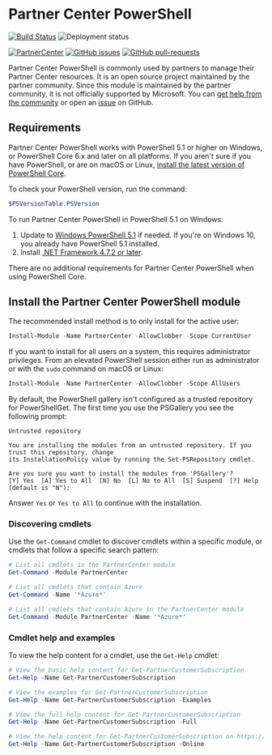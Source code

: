 # Partner Center PowerShell

[![Build Status](https://dev.azure.com/isaiahwilliams/public/_apis/build/status/partner-center-powershell?branchName=master)](https://dev.azure.com/isaiahwilliams/public/_build/latest?definitionId=50&branchName=master) ![Deployment status](https://vsrm.dev.azure.com/partnercenter/_apis/public/Release/badge/330fa980-0fb5-4550-8242-f162a4c6d7c7/6/9)

[![PartnerCenter](https://img.shields.io/powershellgallery/v/PartnerCenter.svg?style=flat-square&label=PartnerCenter)](https://www.powershellgallery.com/packages/PartnerCenter/) [![GitHub issues](https://img.shields.io/github/issues/Microsoft/Partner-Center-PowerShell.svg)](https://github.com/Microsoft/Partner-Center-PowerShell/issues/) [![GitHub pull-requests](https://img.shields.io/github/issues-pr/Microsoft/Partner-Center-PowerShell.svg)](https://gitHub.com/Microsoft/Partner-Center-PowerShell/pull/)

Partner Center PowerShell is commonly used by partners to manage their Partner Center resources. It is an open source project maintained by the partner community. Since this module is maintained by the partner community, it is not officially supported by Microsoft. You can [get help from the community](https://stackoverflow.com/questions/tagged/partner+center) or open an [issue](https://github.com/microsoft/partner-center-powershell/issues) on GitHub.

## Requirements

Partner Center PowerShell works with PowerShell 5.1 or higher on Windows, or PowerShell Core 6.x and later on
all platforms. If you aren't sure if you have PowerShell, or are on macOS or Linux,
[install the latest version of PowerShell Core](https://docs.microsoft.com/powershell/scripting/install/installing-powershell#powershell-core).

To check your PowerShell version, run the command:

```powershell
$PSVersionTable.PSVersion
```

To run Partner Center PowerShell in PowerShell 5.1 on Windows:

1. Update to [Windows PowerShell 5.1](https://docs.microsoft.com/powershell/scripting/install/installing-windows-powershell#upgrading-existing-windows-powershell) if needed. If you're on Windows 10, you already
  have PowerShell 5.1 installed.
2. Install [.NET Framework 4.7.2 or later](https://docs.microsoft.com/dotnet/framework/install).

There are no additional requirements for Partner Center PowerShell when using PowerShell Core.

## Install the Partner Center PowerShell module

The recommended install method is to only install for the active user:

```powershell
Install-Module -Name PartnerCenter -AllowClobber -Scope CurrentUser
```

If you want to install for all users on a system, this requires administrator privileges. From an elevated PowerShell session either
run as administrator or with the `sudo` command on macOS or Linux:

```powershell
Install-Module -Name PartnerCenter -AllowClobber -Scope AllUsers
```

By default, the PowerShell gallery isn't configured as a trusted repository for PowerShellGet. The first time you use the PSGallery you see the following prompt:

```output
Untrusted repository

You are installing the modules from an untrusted repository. If you trust this repository, change
its InstallationPolicy value by running the Set-PSRepository cmdlet.

Are you sure you want to install the modules from 'PSGallery'?
[Y] Yes  [A] Yes to All  [N] No  [L] No to All  [S] Suspend  [?] Help (default is "N"):
```

Answer `Yes` or `Yes to All` to continue with the installation.

### Discovering cmdlets

Use the `Get-Command` cmdlet to discover cmdlets within a specific module, or cmdlets that follow a specific search pattern:

```powershell
# List all cmdlets in the PartnerCenter module
Get-Command -Module PartnerCenter

# List all cmdlets that contain Azure
Get-Command -Name '*Azure*'

# List all cmdlets that contain Azure in the PartnerCenter module
Get-Command -Module PartnerCenter -Name '*Azure*'
```

### Cmdlet help and examples

To view the help content for a cmdlet, use the `Get-Help` cmdlet:

```powershell
# View the basic help content for Get-PartnerCustomerSubscription
Get-Help -Name Get-PartnerCustomerSubscription

# View the examples for Get-PartnerCustomerSubscription
Get-Help -Name Get-PartnerCustomerSubscription -Examples

# View the full help content for Get-PartnerCustomerSubscription
Get-Help -Name Get-PartnerCustomerSubscription -Full

# View the help content for Get-PartnerCustomerSubscription on https://docs.microsoft.com
Get-Help -Name Get-PartnerCustomerSubscription -Online
```
